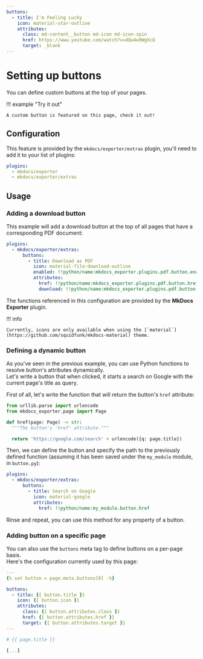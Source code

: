 ```yaml
---
buttons:
  - title: I'm Feeling Lucky
    icon: material-star-outline
    attributes:
      class: md-content__button md-icon md-icon-spin
      href: https://www.youtube.com/watch?v=dQw4w9WgXcQ
      target: _blank
---
```


# Setting up buttons

You can define custom buttons at the top of your pages.

!!! example "Try it out"

    A custom button is featured on this page, check it out!

## Configuration

This feature is provided by the `mkdocs/exporter/extras` plugin, you'll need to add it to your list of plugins:

```yaml
plugins:
  - mkdocs/exporter
  - mkdocs/exporter/extras
```

## Usage

### Adding a download button

This example will add a download button at the top of all pages that have a corresponding PDF document:

```yaml
plugins:
  - mkdocs/exporter/extras:
      buttons:
        - title: Download as PDF
          icon: material-file-download-outline
          enabled: !!python/name:mkdocs_exporter.plugins.pdf.button.enabled
          attributes:
            href: !!python/name:mkdocs_exporter.plugins.pdf.button.href
            download: !!python/name:mkdocs_exporter.plugins.pdf.button.download
```

The functions referenced in this configuration are provided by the **MkDocs Exporter** plugin.

!!! info

    Currently, icons are only available when using the [`material`](https://github.com/squidfunk/mkdocs-material) theme.

### Defining a dynamic button

As you've seen in the previous example, you can use Python functions to resolve button's attributes dynamically.  
Let's write a button that when clicked, it starts a search on Google with the current page's title as query.

First of all, let's write the function that will return the button's `href` attribute:

```python
from urllib.parse import urlencode
from mkdocs_exporter.page import Page

def href(page: Page) -> str:
  """The button's 'href' attribute."""

  return 'https://google.com/search' + urlencode({q: page.title})
```

Then, we can define the button and specify the path to the previously defined function (assuming it has been saved under the `my_module` module, in `button.py`):

```yaml
plugins:
  - mkdocs/exporter/extras:
      buttons:
        - title: Search on Google
          icon: material-google
          attributes:
            href: !!python/name:my_module.button.href
```

Rinse and repeat, you can use this method for any property of a button.

### Adding button on a specific page

You can also use the `buttons` meta tag to define buttons on a per-page basis.  
Here's the configuration currently used by this page:

```yaml
---
{% set button = page.meta.buttons[0] -%}

buttons:
  - title: {{ button.title }}
    icon: {{ button.icon }}
    attributes:
      class: {{ button.attributes.class }}
      href: {{ button.attributes.href }}
      target: {{ button.attributes.target }}
---

# {{ page.title }}

[...]
```
